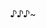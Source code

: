 <p align="center">
  <br />
  <br />
  <br />
  <br />
    ♪♪♪~
  <br />
  <br />
  <br />
  <br />
</p>